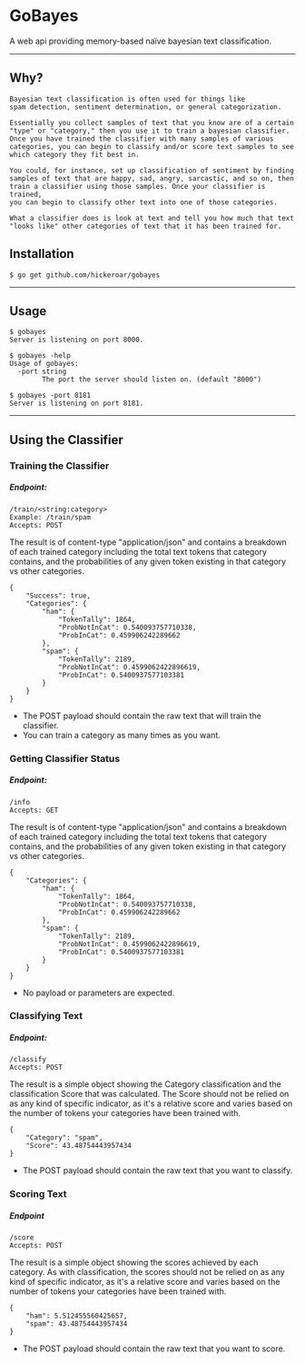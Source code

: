 # GoBayes
A web api providing memory-based naïve bayesian text classification.

---

## Why?
```
Bayesian text classification is often used for things like
spam detection, sentiment determination, or general categorization.

Essentially you collect samples of text that you know are of a certain
"type" or "category," then you use it to train a bayesian classifier.
Once you have trained the classifier with many samples of various
categories, you can begin to classify and/or score text samples to see
which category they fit best in.

You could, for instance, set up classification of sentiment by finding
samples of text that are happy, sad, angry, sarcastic, and so on, then
train a classifier using those samples. Once your classifier is trained,
you can begin to classify other text into one of those categories.

What a classifier does is look at text and tell you how much that text
"looks like" other categories of text that it has been trained for.
```


## Installation
```
$ go get github.com/hickeroar/gobayes
```

---

## Usage
```
$ gobayes
Server is listening on port 8000.
```
```
$ gobayes -help
Usage of gobayes:
  -port string
        The port the server should listen on. (default "8000")
```
```
$ gobayes -port 8181
Server is listening on port 8181.
```

---

## Using the Classifier

### Training the Classifier

##### Endpoint:
```
/train/<string:category>
Example: /train/spam
Accepts: POST
```
The result is of content-type "application/json" and contains a breakdown of each trained
category including the total text tokens that category contains, and the probabilities of
any given token existing in that category vs other categories.
```
{
    "Success": true,
    "Categories": {
        "ham": {
            "TokenTally": 1864,
            "ProbNotInCat": 0.540093757710338,
            "ProbInCat": 0.459906242289662
        },
        "spam": {
            "TokenTally": 2189,
            "ProbNotInCat": 0.4599062422896619,
            "ProbInCat": 0.5400937577103381
        }
    }
}
```
- The POST payload should contain the raw text that will train the classifier.
- You can train a category as many times as you want.


### Getting Classifier Status

##### Endpoint:
```
/info
Accepts: GET
```
The result is of content-type "application/json" and contains a breakdown of each trained
category including the total text tokens that category contains, and the probabilities of
any given token existing in that category vs other categories.
```
{
    "Categories": {
        "ham": {
            "TokenTally": 1864,
            "ProbNotInCat": 0.540093757710338,
            "ProbInCat": 0.459906242289662
        },
        "spam": {
            "TokenTally": 2189,
            "ProbNotInCat": 0.4599062422896619,
            "ProbInCat": 0.5400937577103381
        }
    }
}
```
- No payload or parameters are expected.


### Classifying Text

##### Endpoint:
```
/classify
Accepts: POST
```
The result is a simple object showing the Category classification and the
classification Score that was calculated. The Score should not be relied on
as any kind of specific indicator, as it's a relative score and varies based
on the number of tokens your categories have been trained with.
```
{
    "Category": "spam",
    "Score": 43.48754443957434
}
```
- The POST payload should contain the raw text that you want to classify.


### Scoring Text

##### Endpoint
```
/score
Accepts: POST
```
The result is a simple object showing the scores achieved by each category.
As with classification, the scores should not be relied on as any kind of specific
indicator, as it's a relative score and varies based on the number of tokens your
categories have been trained with.
```
{
    "ham": 5.512455560425657,
    "spam": 43.48754443957434
}
```
- The POST payload should contain the raw text that you want to score.
